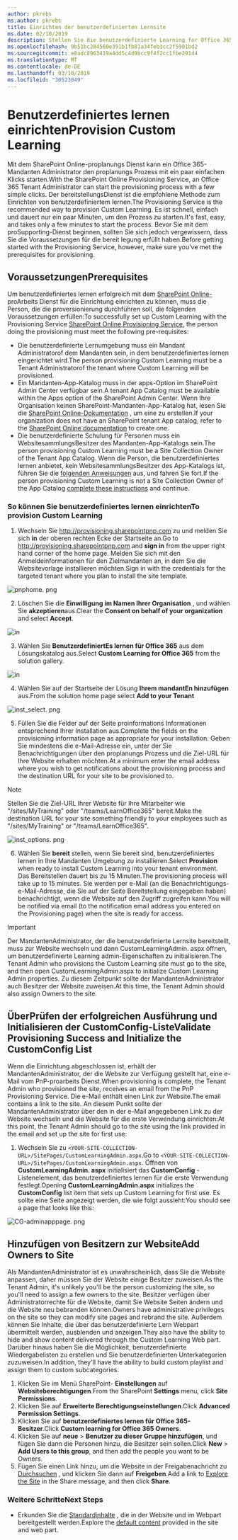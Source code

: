 ```yaml
---
author: pkrebs
ms.author: pkrebs
title: Einrichten der benutzerdefinierten Lernsite
ms.date: 02/10/2019
description: Stellen Sie die benutzerdefinierte Learning for Office 365-Website über das SharePoint-bereitstellungsModul zur Verfügung.
ms.openlocfilehash: 9b51bc284560e391b1fb81a34feb3cc2f5901bd2
ms.sourcegitcommit: e0adc8963419a4dd5c4d9bcc9f4f2cc1fbe291d4
ms.translationtype: MT
ms.contentlocale: de-DE
ms.lasthandoff: 03/10/2019
ms.locfileid: "30523049"
---
```

# <a name="provision-custom-learning"></a><span data-ttu-id="13fe2-103">Benutzerdefiniertes lernen einrichten</span><span class="sxs-lookup"><span data-stu-id="13fe2-103">Provision Custom Learning</span></span> 

<span data-ttu-id="13fe2-104">Mit dem SharePoint Online-proplanungs Dienst kann ein Office 365-Mandanten Administrator den proplanungs Prozess mit ein paar einfachen Klicks starten.</span><span class="sxs-lookup"><span data-stu-id="13fe2-104">With the SharePoint Online Provisioning Service, an Office 365 Tenant Administrator can start the provisioning process with a few simple clicks.</span></span> <span data-ttu-id="13fe2-105">Der bereitstellungsDienst ist die empfohlene Methode zum Einrichten von benutzerdefiniertem lernen.</span><span class="sxs-lookup"><span data-stu-id="13fe2-105">The Provisioning Service is the recommended way to provision Custom Learning.</span></span> <span data-ttu-id="13fe2-106">Es ist schnell, einfach und dauert nur ein paar Minuten, um den Prozess zu starten.</span><span class="sxs-lookup"><span data-stu-id="13fe2-106">It's fast, easy, and takes only a few minutes to start the process.</span></span> <span data-ttu-id="13fe2-107">Bevor Sie mit dem proSupporting-Dienst beginnen, sollten Sie sich jedoch vergewissern, dass Sie die Voraussetzungen für die bereit legung erfüllt haben.</span><span class="sxs-lookup"><span data-stu-id="13fe2-107">Before getting started with the Provisioning Service, however, make sure you've met the prerequisites for provisioning.</span></span>

## <a name="prerequisites"></a><span data-ttu-id="13fe2-108">Voraussetzungen</span><span class="sxs-lookup"><span data-stu-id="13fe2-108">Prerequisites</span></span>
 
<span data-ttu-id="13fe2-109">Um benutzerdefiniertes lernen erfolgreich mit dem [SharePoint Online-](https://provisioning.sharepointpnp.com)proArbeits Dienst für die Einrichtung einrichten zu können, muss die Person, die die proversionierung durchführen soll, die folgenden Voraussetzungen erfüllen:</span><span class="sxs-lookup"><span data-stu-id="13fe2-109">To successfully set up Custom Learning with the Provisioning Service [SharePoint Online Provisioning Service](https://provisioning.sharepointpnp.com), the person doing the provisioning must meet the following pre-requisites:</span></span> 
 
- <span data-ttu-id="13fe2-110">Die benutzerdefinierte Lernumgebung muss ein Mandant Administratorof dem Mandanten sein, in dem benutzerdefiniertes lernen eingerichtet wird.</span><span class="sxs-lookup"><span data-stu-id="13fe2-110">The person provisioning Custom Learning must be a Tenant Administratorof the tenant where Custom Learning will be provisioned.</span></span>  
- <span data-ttu-id="13fe2-111">Ein Mandanten-App-Katalog muss in der apps-Option im SharePoint Admin Center verfügbar sein.</span><span class="sxs-lookup"><span data-stu-id="13fe2-111">A tenant App Catalog must be available within the Apps option of the SharePoint Admin Center.</span></span> <span data-ttu-id="13fe2-112">Wenn Ihre Organisation keinen SharePoint-Mandanten-App-Katalog hat, lesen Sie die [SharePoint Online-Dokumentation](https://docs.microsoft.com/en-us/sharepoint/use-app-catalog) , um eine zu erstellen.</span><span class="sxs-lookup"><span data-stu-id="13fe2-112">If your organization does not have an SharePoint tenant App catalog, refer to the [SharePoint Online documentation](https://docs.microsoft.com/en-us/sharepoint/use-app-catalog) to create one.</span></span>  
- <span data-ttu-id="13fe2-113">Die benutzerdefinierte Schulung für Personen muss ein WebsitesammlungsBesitzer des Mandanten-App-Katalogs sein.</span><span class="sxs-lookup"><span data-stu-id="13fe2-113">The person provisioning Custom Learning must be a Site Collection Owner of the Tenant App Catalog.</span></span> <span data-ttu-id="13fe2-114">Wenn die Person, die benutzerdefiniertes lernen anbietet, kein WebsitesammlungsBesitzer des App-Katalogs ist, führen Sie die [folgenden Anweisungen](addappadmin.md) aus, und fahren Sie fort.</span><span class="sxs-lookup"><span data-stu-id="13fe2-114">If the person provisioning Custom Learning is not a Site Collection Owner of the App Catalog [complete these instructions](addappadmin.md) and continue.</span></span> 

### <a name="to-provision-custom-learning"></a><span data-ttu-id="13fe2-115">So können Sie benutzerdefiniertes lernen einrichten</span><span class="sxs-lookup"><span data-stu-id="13fe2-115">To provision Custom Learning</span></span>

1. <span data-ttu-id="13fe2-116">Wechseln Sie http://provisioning.sharepointpnp.com zu und melden Sie sich **in** der oberen rechten Ecke der Startseite an.</span><span class="sxs-lookup"><span data-stu-id="13fe2-116">Go to http://provisioning.sharepointpnp.com and **sign in** from the upper right hand corner of the home page.</span></span>  <span data-ttu-id="13fe2-117">Melden Sie sich mit den Anmeldeinformationen für den Zielmandanten an, in dem Sie die Websitevorlage installieren möchten.</span><span class="sxs-lookup"><span data-stu-id="13fe2-117">Sign in with the  credentials for the targeted tenant where you plan to install the site template.</span></span>

![pnphome. png](media/inst_signin.png)

2. <span data-ttu-id="13fe2-119">Löschen Sie die **Einwilligung im Namen Ihrer Organisation** , und wählen Sie **akzeptieren**aus.</span><span class="sxs-lookup"><span data-stu-id="13fe2-119">Clear the **Consent on behalf of your organization** and select **Accept**.</span></span>

![in](media/inst_perms.png)

3. <span data-ttu-id="13fe2-121">Wählen Sie **BenutzerdefiniertEs lernen für Office 365** aus dem Lösungskatalog aus.</span><span class="sxs-lookup"><span data-stu-id="13fe2-121">Select **Custom Learning for Office 365** from the solution gallery.</span></span>

![in](media/inst_select.png)

4. <span data-ttu-id="13fe2-123">Wählen Sie auf der Startseite der Lösung **Ihrem mandantEn hinzufügen** aus.</span><span class="sxs-lookup"><span data-stu-id="13fe2-123">From the solution home page select **Add to your Tenant**</span></span>

![inst_select. png](media/inst_add.png)

5. <span data-ttu-id="13fe2-125">Füllen Sie die Felder auf der Seite proinformations Informationen entsprechend Ihrer Installation aus.</span><span class="sxs-lookup"><span data-stu-id="13fe2-125">Complete the fields on the provisioning information page as appropriate for your installation.</span></span> <span data-ttu-id="13fe2-126">Geben Sie mindestens die e-Mail-Adresse ein, unter der Sie Benachrichtigungen über den proplanungs Prozess und die Ziel-URL für Ihre Website erhalten möchten.</span><span class="sxs-lookup"><span data-stu-id="13fe2-126">At a minimum enter the email address where you wish to get notifications about the provisioning process and the destination URL for your site to be provisioned to.</span></span>  
> [!NOTE]
> <span data-ttu-id="13fe2-127">Stellen Sie die Ziel-URL Ihrer Website für Ihre Mitarbeiter wie "/sites/MyTraining" oder "/teams/LearnOffice365" bereit.</span><span class="sxs-lookup"><span data-stu-id="13fe2-127">Make the destination URL for your site something friendly to your employees such as "/sites/MyTraining" or "/teams/LearnOffice365".</span></span>

![inst_options. png](media/inst_options.png)

6. <span data-ttu-id="13fe2-129">Wählen Sie **bereit** stellen, wenn Sie bereit sind, benutzerdefiniertes lernen in Ihre Mandanten Umgebung zu installieren.</span><span class="sxs-lookup"><span data-stu-id="13fe2-129">Select **Provision** when ready to install Custom Learning into your tenant environment.</span></span>  <span data-ttu-id="13fe2-130">Das Bereitstellen dauert bis zu 15 Minuten.</span><span class="sxs-lookup"><span data-stu-id="13fe2-130">The provisioning process will take up to 15 minutes.</span></span> <span data-ttu-id="13fe2-131">Sie werden per e-Mail (an die Benachrichtigungs-e-Mail-Adresse, die Sie auf der Seite Bereitstellung eingegeben haben) benachrichtigt, wenn die Website auf den Zugriff zugreifen kann.</span><span class="sxs-lookup"><span data-stu-id="13fe2-131">You will be notified via email (to the notification email address you entered on the Provisioning page) when the site is ready for access.</span></span> 

> [!IMPORTANT]
> <span data-ttu-id="13fe2-132">Der MandantenAdministrator, der die benutzerdefinierte Lernsite bereitstellt, muss zur Website wechseln und dann CustomLearningAdmin. aspx öffnen, um benutzerdefinierte Learning admin-Eigenschaften zu initialisieren.</span><span class="sxs-lookup"><span data-stu-id="13fe2-132">The Tenant Admin who provisions the Custom Learning site must go to the site, and then open CustomLearningAdmin.aspx to initialize Custom Learning Admin properties.</span></span> <span data-ttu-id="13fe2-133">Zu diesem Zeitpunkt sollte der MandantenAdministrator auch Besitzer der Website zuweisen.</span><span class="sxs-lookup"><span data-stu-id="13fe2-133">At this time, the Tenant Admin should also assign Owners to the site.</span></span> 

## <a name="validate-provisioning-success-and-initialize-the-customconfig-list"></a><span data-ttu-id="13fe2-134">ÜberPrüfen der erfolgreichen Ausführung und Initialisieren der CustomConfig-Liste</span><span class="sxs-lookup"><span data-stu-id="13fe2-134">Validate Provisioning Success and Initialize the CustomConfig List</span></span>

<span data-ttu-id="13fe2-135">Wenn die Einrichtung abgeschlossen ist, erhält der MandantenAdministrator, der die Website zur Verfügung gestellt hat, eine e-Mail vom PnP-proarbeits Dienst.</span><span class="sxs-lookup"><span data-stu-id="13fe2-135">When provisioning is complete, the Tenant Admin who provisioned the site, receives an email from the PnP Provisioning Service.</span></span> <span data-ttu-id="13fe2-136">Die e-Mail enthält einen Link zur Website.</span><span class="sxs-lookup"><span data-stu-id="13fe2-136">The email contains a link to the site.</span></span> <span data-ttu-id="13fe2-137">An diesem Punkt sollte der MandantenAdministrator über den in der e-Mail angegebenen Link zu der Website wechseln und die Website für die erste Verwendung einrichten:</span><span class="sxs-lookup"><span data-stu-id="13fe2-137">At this point, the Tenant Admin should go to the site using the link provided in the email and set up the site for first use:</span></span>

1. <span data-ttu-id="13fe2-138">Wechseln Sie zu `<YOUR-SITE-COLLECTION-URL>/SitePages/CustomLearningAdmin.aspx`.</span><span class="sxs-lookup"><span data-stu-id="13fe2-138">Go to `<YOUR-SITE-COLLECTION-URL>/SitePages/CustomLearningAdmin.aspx`.</span></span> <span data-ttu-id="13fe2-139">Öffnen von **CustomLearningAdmin. aspx** initialisiert das **CustomConfig** -Listenelement, das benutzerdefiniertes lernen für die erste Verwendung festlegt.</span><span class="sxs-lookup"><span data-stu-id="13fe2-139">Opening **CustomLearningAdmin.aspx** initializes the **CustomConfig** list item that sets up Custom Learning for first use.</span></span> <span data-ttu-id="13fe2-140">Es sollte eine Seite angezeigt werden, die wie folgt aussieht:</span><span class="sxs-lookup"><span data-stu-id="13fe2-140">You should see a page that looks like this:</span></span>

![CG-adminapppage. png](media/cg-adminapppage.png)

## <a name="add-owners-to-site"></a><span data-ttu-id="13fe2-142">Hinzufügen von Besitzern zur Website</span><span class="sxs-lookup"><span data-stu-id="13fe2-142">Add Owners to Site</span></span>
<span data-ttu-id="13fe2-143">Als MandantenAdministrator ist es unwahrscheinlich, dass Sie die Website anpassen, daher müssen Sie der Website einige Besitzer zuweisen.</span><span class="sxs-lookup"><span data-stu-id="13fe2-143">As the Tenant Admin, it's unlikely you'll be the person customizing the site, so you'll need to assign a few owners to the site.</span></span> <span data-ttu-id="13fe2-144">Besitzer verfügen über Administratorrechte für die Website, damit Sie Website Seiten ändern und die Website neu bebranden können.</span><span class="sxs-lookup"><span data-stu-id="13fe2-144">Owners have administrative privileges on the site so they can modify site pages and rebrand the site.</span></span> <span data-ttu-id="13fe2-145">Außerdem können Sie Inhalte, die über das benutzerdefinierte Lern Webpart übermittelt werden, ausblenden und anzeigen.</span><span class="sxs-lookup"><span data-stu-id="13fe2-145">They also have the ability to hide and show content delivered through the Custom Learning Web part.</span></span> <span data-ttu-id="13fe2-146">Darüber hinaus haben Sie die Möglichkeit, benutzerdefinierte Wiedergabelisten zu erstellen und Sie benutzerdefinierten Unterkategorien zuzuweisen.</span><span class="sxs-lookup"><span data-stu-id="13fe2-146">In addition, they'll have the ability to build custom playlist and assign them to custom subcategories.</span></span>  

1. <span data-ttu-id="13fe2-147">Klicken Sie im Menü SharePoint- **Einstellungen** auf **Websiteberechtigungen**.</span><span class="sxs-lookup"><span data-stu-id="13fe2-147">From the SharePoint **Settings** menu, click **Site Permissions**.</span></span>
2. <span data-ttu-id="13fe2-148">Klicken Sie auf **Erweiterte Berechtigungseinstellungen**.</span><span class="sxs-lookup"><span data-stu-id="13fe2-148">Click **Advanced Permission Settings**.</span></span>
3. <span data-ttu-id="13fe2-149">Klicken Sie auf **benutzerdefiniertes lernen für Office 365-Besitzer**.</span><span class="sxs-lookup"><span data-stu-id="13fe2-149">Click **Custom learning for Office 365 Owners**.</span></span>
4. <span data-ttu-id="13fe2-150">Klicken Sie auf **neue** > **Benutzer zu dieser Gruppe hinzufügen**, und fügen Sie dann die Personen hinzu, die Besitzer sein sollen.</span><span class="sxs-lookup"><span data-stu-id="13fe2-150">Click **New** > **Add Users to this group**, and then add the people you want to be Owners.</span></span> 
5. <span data-ttu-id="13fe2-151">Fügen Sie einen Link hinzu, um die Website in der Freigabenachricht zu [Durchsuchen](https://docs.microsoft.com/en-us/Office365/CustomLearning/custom_explore) , und klicken Sie dann auf **Freigeben**.</span><span class="sxs-lookup"><span data-stu-id="13fe2-151">Add a link to [Explore the Site](https://docs.microsoft.com/en-us/Office365/CustomLearning/custom_explore) in the Share message, and then click **Share**.</span></span>

### <a name="next-steps"></a><span data-ttu-id="13fe2-152">Weitere Schritte</span><span class="sxs-lookup"><span data-stu-id="13fe2-152">Next Steps</span></span>
- <span data-ttu-id="13fe2-153">Erkunden Sie die [Standardinhalte](custom_exploresite.md) , die in der Website und im Webpart bereitgestellt werden.</span><span class="sxs-lookup"><span data-stu-id="13fe2-153">Explore the [default content](custom_exploresite.md) provided in the site and web part.</span></span>
